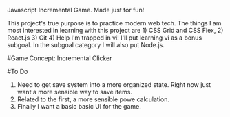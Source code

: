 Javascript Incremental Game. Made just for fun!

This project's true purpose is to practice modern web tech. The things I am most interested in learning with this project are 1) CSS Grid and CSS Flex, 2) React.js 3) Git 4) Help I'm trapped in vi! I'll put learning vi as a bonus subgoal. In the subgoal category I will also put Node.js.

#Game Concept: Incremental Clicker


#To Do
1. Need to get save system into a more organized state. Right now just want a more sensible way to save items.
2. Related to the first, a more sensible powe calculation.
3. Finally I want a basic basic UI for the game.
